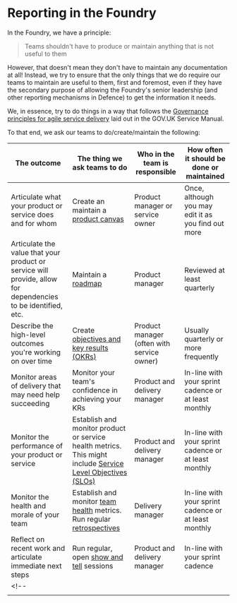 # Reporting in the Foundry

In the Foundry, we have a principle:

> Teams shouldn't have to produce or maintain anything that is not useful to them

However, that doesn't mean they don't have to maintain any documentation at all! Instead, we try to ensure that the only things that we do require our teams to maintain are useful to them, first and foremost, even if they have the secondary purpose of allowing the Foundry's senior leadership (and other reporting mechanisms in Defence) to get the information it needs.

We, in essence, try to do things in a way that follows the [Governance principles for agile service delivery](https://www.gov.uk/service-manual/agile-delivery/governance-principles-for-agile-service-delivery) laid out in the GOV.UK Service Manual. 

To that end, we ask our teams to do/create/maintain the following:

| The outcome | The thing we ask teams to do | Who in the team is responsible | How often it should be done or maintained |
| --- | --- | --- | --- |
| Articulate what your product or service does and for whom | Create an maintain a [product canvas](../people-skills-and-standards/product-management/artefacts/product-canvas.md) | Product manager or service owner | Once, although you may edit it as you find out more |
| Articulate the value that your product or service will provide, allow for dependencies to be identified, etc. | Maintain a [roadmap](https://www.gov.uk/service-manual/agile-delivery/developing-a-roadmap) | Product manager | Reviewed at least quarterly |
| Describe the high-level outcomes you're working on over time | Create [objectives and key results (OKRs)](../people-skills-and-standards/product-management/artefacts/OKRs.md) | Product manager (often with service owner) | Usually quarterly or more frequently |
| Monitor areas of delivery that may need help succeeding | Monitor your team's confidence in achieving your KRs | Product and delivery manager | In-line with your sprint cadence or at least monthly |
| Monitor the performance of your product or service | Establish and monitor product or service health metrics. This might include [Service Level Objectives (SLOs)](../running-services/reliability-engineering/service-levels.md) | Product and delivery manager | In-line with your sprint cadence or at least monthly |
| Monitor the health and morale of your team | Establish and monitor [team health](https://engineering.atspotify.com/2014/09/squad-health-check-model/) metrics. Run regular [retrospectives](https://www.gov.uk/service-manual/agile-delivery/agile-tools-techniques#:~:text=in%20sprint%20reviews-,Retrospective%20meetings,-Retrospectives%2C%20sometimes%20called) | Delivery manager | In-line with your sprint cadence or at least monthly |
| Reflect on recent work and articulate immediate next steps | Run regular, open [show and tell](https://www.gov.uk/service-manual/agile-delivery/agile-tools-techniques#:~:text=creators%20of%20Scrum-,Team%20review%20(show%20and%20tell),-The%20team%20review) sessions | Product and delivery manager | In-line with your sprint cadence |
<!-- |  |  |  |  |
|  |  |  |  | -->
<!-- Something about Service Levels - link to 'running services' or wherever it is -->
<!-- Something about Architectural Decision Records -->
<!-- Something about High-level architectural diagrams -->
<!-- Something about User research artefacts, like user needs -->
